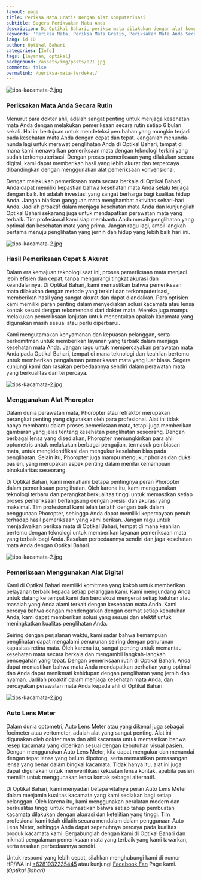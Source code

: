 ```yaml
---
layout: page
title: Periksa Mata Gratis Dengan Alat Komputerisasi
subtitle: Segera Periksakan Mata Anda
description: Di Optikal Bahari, periksa mata dilakukan dengan alat komputer, yang akan menjanjikan hasil yang lebih akurat dibanding menggunakan alat pemeriksa analog
keywords: 'Periksa Mata, Periksa Mata Gratis, Periksakan Mata Anda Secara Rutin'
lang: id-ID
author: Optikal Bahari
categories: [Info]
tags: [layanan, optikal]
background: /assets/img/posts/021.jpg
comments: false
permalink: /periksa-mata-terdekat/
---
```


<div class="card-deck mb-3">
  <div class="card shadow p-3 mb-5 bg-white rounded">
		  <img itemprop="image" 
        itemprop="image" src="{{"/assets/img/posts/periksa-mata/periksa-mata-gratis-optikal-bahari-14.jpg" | relative_url }}" class="card-img-top" alt="tips-kacamata-2.jpg">
      <div class="card-body">
        <h3 class="card-title">
          Periksakan Mata Anda Secara Rutin
        </h3>
        <p class="card-text">
          Menurut para dokter ahli, adalah sangat penting untuk menjaga kesehatan mata Anda dengan melakukan pemeriksaan secara rutin setiap 6 bulan sekali. Hal ini bertujuan untuk mendeteksi perubahan yang mungkin terjadi pada kesehatan mata Anda dengan cepat dan tepat. Janganlah menunda-nunda lagi untuk merawat penglihatan Anda di Optikal Bahari, tempat di mana kami menawarkan pemeriksaan mata dengan teknologi terkini yang sudah terkomputerisasi. Dengan proses pemeriksaan yang dilakukan secara digital, kami dapat memberikan hasil yang lebih akurat dan terpercaya dibandingkan dengan menggunakan alat pemeriksaan konvensional.
        </p>
        <p class="card-text">
          Dengan melakukan pemeriksaan mata secara berkala di Optikal Bahari, Anda dapat memiliki kepastian bahwa kesehatan mata Anda selalu terjaga dengan baik. Ini adalah investasi yang sangat berharga bagi kualitas hidup Anda. Jangan biarkan gangguan mata menghambat aktivitas sehari-hari Anda. Jadilah proaktif dalam menjaga kesehatan mata Anda dan kunjungilah Optikal Bahari sekarang juga untuk mendapatkan perawatan mata yang terbaik. Tim profesional kami siap membantu Anda meraih penglihatan yang optimal dan kesehatan mata yang prima. Jangan ragu lagi, ambil langkah pertama menuju penglihatan yang jernih dan hidup yang lebih baik hari ini.
        </p>
      </div>
  </div>
</div>

<div class="card-deck mb-3">
  <div class="card shadow p-3 mb-5 bg-white rounded">
      <img itemprop="image"
        itemprop="image" src="{{"/assets/img/posts/periksa-mata/periksa-mata-gratis-optikal-bahari-2.jpg" | relative_url }}" class="card-img-top" alt="tips-kacamata-2.jpg">
		    <div class="card-body">
        <h3 class="card-title">
          Hasil Pemeriksaan Cepat & Akurat
        </h3>
        <p class="card-text">
          Dalam era kemajuan teknologi saat ini, proses pemeriksaan mata menjadi lebih efisien dan cepat, tanpa mengurangi tingkat akurasi dan keandalannya. Di Optikal Bahari, kami memastikan bahwa pemeriksaan mata dilakukan dengan metode yang terkini dan terkomputerisasi, memberikan hasil yang sangat akurat dan dapat diandalkan. Para optisien kami memiliki peran penting dalam menyediakan solusi kacamata atau lensa kontak sesuai dengan rekomendasi dari dokter mata. Mereka juga mampu melakukan pemeriksaan lanjutan untuk menentukan apakah kacamata yang digunakan masih sesuai atau perlu diperbarui. 
        </p>
        <p class="card-text">
          Kami mengutamakan kenyamanan dan kepuasan pelanggan, serta berkomitmen untuk memberikan layanan yang terbaik dalam menjaga kesehatan mata Anda. Jangan ragu untuk mempercayakan perawatan mata Anda pada Optikal Bahari, tempat di mana teknologi dan keahlian bertemu untuk memberikan pengalaman pemeriksaan mata yang luar biasa. Segera kunjungi kami dan rasakan perbedaannya sendiri dalam perawatan mata yang berkualitas dan terpercaya.
        </p>
      </div>
   </div>
</div>

<div class="card-deck mb-3">
  <div class="card shadow p-3 mb-5 bg-white rounded">
		  <img src="{{"/assets/img/posts/periksa-mata/periksa-mata-gratis-optikal-bahari-12.jpg" | relative_url }}" class="card-img-top" alt="tips-kacamata-2.jpg">
      <div class="card-body">
        <h3 class="card-title">
          Menggunakan Alat Phoropter
        </h3>
        <p class="card-text">
          Dalam dunia perawatan mata, Phoropter atau refraktor merupakan perangkat penting yang digunakan oleh para profesional. Alat ini tidak hanya membantu dalam proses pemeriksaan mata, tetapi juga memberikan gambaran yang jelas tentang kesehatan penglihatan seseorang. Dengan berbagai lensa yang disediakan, Phoropter memungkinkan para ahli optometris untuk melakukan berbagai pengujian, termasuk pembiasan mata, untuk mengidentifikasi dan mengukur kesalahan bias pada penglihatan. Selain itu, Phoropter juga mampu mengukur phorias dan duksi pasien, yang merupakan aspek penting dalam menilai kemampuan binokularitas seseorang.
        </p>
        <p class="card-text">
          Di Optikal Bahari, kami memahami betapa pentingnya peran Phoropter dalam pemeriksaan penglihatan. Oleh karena itu, kami menggunakan teknologi terbaru dan perangkat berkualitas tinggi untuk memastikan setiap proses pemeriksaan berlangsung dengan presisi dan akurasi yang maksimal. Tim profesional kami telah terlatih dengan baik dalam penggunaan Phoropter, sehingga Anda dapat memiliki kepercayaan penuh terhadap hasil pemeriksaan yang kami berikan. Jangan ragu untuk menjadwalkan periksa mata di Optikal Bahari, tempat di mana keahlian bertemu dengan teknologi untuk memberikan layanan pemeriksaan mata yang terbaik bagi Anda. Rasakan perbedaannya sendiri dan jaga kesehatan mata Anda dengan Optikal Bahari.
        </p>
      </div>
   </div>
</div>

<div class="card-deck mb-3">
  <div class="card shadow p-3 mb-5 bg-white rounded">
		  <img src="{{"/assets/img/posts/periksa-mata/periksa-mata-gratis-optikal-bahari-10.jpg" | relative_url }}" class="card-img-top" alt="tips-kacamata-2.jpg">
      <div class="card-body">
        <h3 class="card-title">
          Pemeriksaan Menggunakan Alat Digital
        </h3>
        <p class="card-text">
          Kami di Optikal Bahari memiliki komitmen yang kokoh untuk memberikan pelayanan terbaik kepada setiap pelanggan kami. Kami mengundang Anda untuk datang ke tempat kami dan berdiskusi mengenai setiap keluhan atau masalah yang Anda alami terkait dengan kesehatan mata Anda. Kami percaya bahwa dengan mendengarkan dengan cermat setiap kebutuhan Anda, kami dapat memberikan solusi yang sesuai dan efektif untuk meningkatkan kualitas penglihatan Anda.
        </p>
        <p class="card-text">
          Seiring dengan perjalanan waktu, kami sadar bahwa kemampuan penglihatan dapat mengalami penurunan seiring dengan penurunan kapasitas retina mata. Oleh karena itu, sangat penting untuk memantau kesehatan mata secara berkala dan mengambil langkah-langkah pencegahan yang tepat. Dengan pemeriksaan rutin di Optikal Bahari, Anda dapat memastikan bahwa mata Anda mendapatkan perhatian yang optimal dan Anda dapat menikmati kehidupan dengan penglihatan yang jernih dan nyaman. Jadilah proaktif dalam menjaga kesehatan mata Anda, dan percayakan perawatan mata Anda kepada ahli di Optikal Bahari.
        </p>
      </div>
   </div>
</div>

<div class="card-deck mb-3">
  <div class="card shadow p-3 mb-5 bg-white rounded">
		  <img src="{{"/assets/img/posts/periksa-mata/periksa-mata-gratis-optikal-bahari-11.jpg" | relative_url }}" class="card-img-top" alt="tips-kacamata-2.jpg">
    <div class="card-body">
      <h3 class="card-title">Auto Lens Meter</h3>
      <p class="card-text">
        Dalam dunia optometri, Auto Lens Meter atau yang dikenal juga sebagai focimeter atau vertometer, adalah alat yang sangat penting. Alat ini digunakan oleh dokter mata dan ahli kacamata untuk memastikan bahwa resep kacamata yang diberikan sesuai dengan kebutuhan visual pasien. Dengan menggunakan Auto Lens Meter, kita dapat mengukur dan menandai dengan tepat lensa yang belum dipotong, serta memastikan pemasangan lensa yang benar dalam bingkai kacamata. Tidak hanya itu, alat ini juga dapat digunakan untuk memverifikasi kekuatan lensa kontak, apabila pasien memilih untuk menggunakan lensa kontak sebagai alternatif.
      </p>
      <p class="card-text">
        Di Optikal Bahari, kami menyadari betapa vitalnya peran Auto Lens Meter dalam menjamin kualitas kacamata yang kami sediakan bagi setiap pelanggan. Oleh karena itu, kami menggunakan peralatan modern dan berkualitas tinggi untuk memastikan bahwa setiap tahap pembuatan kacamata dilakukan dengan akurasi dan ketelitian yang tinggi. Tim profesional kami telah dilatih secara mendalam dalam penggunaan Auto Lens Meter, sehingga Anda dapat sepenuhnya percaya pada kualitas produk kacamata kami. Bergabunglah dengan kami di Optikal Bahari dan nikmati pengalaman pemeriksaan mata yang terbaik yang kami tawarkan, serta rasakan perbedaannya sendiri.
      </p>
      <p class="card-text">
        Untuk respond yang lebih cepat, silahkan menghubungi kami di nomor HP/WA ini <a href="https://api.whatsapp.com/send?phone=6281932235445&text=Hallo%2C+saya+butuh+informasi+lebih+lanjut+mengenai+Optikal+Bahari" id="WhatsAppClick" class="WhatsAppCall" title="Call WhatsApp">+6281932235445</a> atau kunjungi <a href="https://www.facebook.com/optikalbahari" id="FBClick" title="Facebook Page Optikal Bahari" class="FacebookPage">Facebook Fan</a> Page kami. <em>(Optikal Bahari)</em>
      </p>
	</div>
   </div>
</div>
